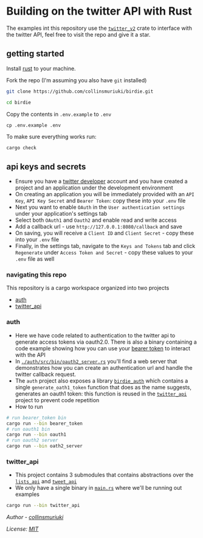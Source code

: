 # Building on the twitter API with Rust

The examples int this repository use the [`twitter_v2`](https://github.com/jpopesculian/twitter-v2-rs) crate to interface with the twitter API, feel free to visit the repo and give it a star.

## getting started
Install [rust](https://www.rust-lang.org/tools/install) to your machine.

Fork the repo (I'm assuming you also have `git` installed)

```sh
git clone https://github.com/collinsmuriuki/birdie.git

cd birdie
```

Copy the contents in `.env.example` to `.env`

```
cp .env.example .env
```

To make sure everything works run:

```sh
cargo check
```

## api keys and secrets

- Ensure you have a [twitter developer](https://developer.twitter.com) account and you have created a project and an application under the development environment
- On creating an application you will be immediately provided with an `API Key`, `API Key Secret` and `Bearer Token`: copy these into your `.env` file
- Next you want to enable `OAuth` in the `User authentication settings` under your application's settings tab
- Select both `OAuth1` and `Oauth2` and enable read and write access
- Add a callback url - use `http://127.0.0.1:8080/callback` and save
- On saving, you will receive a `Client ID` and `Client Secret` - copy these into your `.env` file
- Finally, in the settings tab, navigate to the `Keys and Tokens` tab and click `Regenerate` under `Access Token and Secret` - copy these values to your `.env` file as well

### navigating this repo

This repository is a cargo workspace organized into two projects
- [auth](./auth)
- [twitter_api](./twitter_api/)

### auth
- Here we have code related to authentication to the twitter api to generate access tokens via oauth2.0. There is also a binary containing a code example showing how you can use your [bearer token](./auth/src/bin/bearer_token.rs) to interact with the API
- In [`./auth/src/bin/oauth2_server.rs`](./auth/src/bin/oauth2_server.rs) you'll find a web server that demonstrates how you can create an authentication url and handle the twitter callback request.
- The `auth` project also exposes a library [`birdie_auth`](./auth/src/lib.rs) which contains a single `generate_oath1_token` function that does as the name suggests, generates an oauth1 token: this function is reused in the [`twitter_api`](./twitter_api) project to prevent code repetition
- How to run

```sh
# run bearer_token bin
cargo run --bin bearer_token
# run oauth1 bin
cargo run --bin oauth1
# run oauth2 server
cargo run --bin oath2_server
```

### twitter_api
- This project contains 3 submodules that contains abstractions over the [`lists_api`](./twitter_api/src/lists_api.rs) and [`tweet_api`](./twitter_api/src/tweet_api.rs)
- We only have a single binary in [`main.rs`](./twitter_api/src/main.rs) where we'll be running out examples

```sh
cargo run --bin twitter_api 
```

*Author - [collinsmuriuki](https://collinsmuriuki.xyz)*

*License: [MIT](LICENSE)*